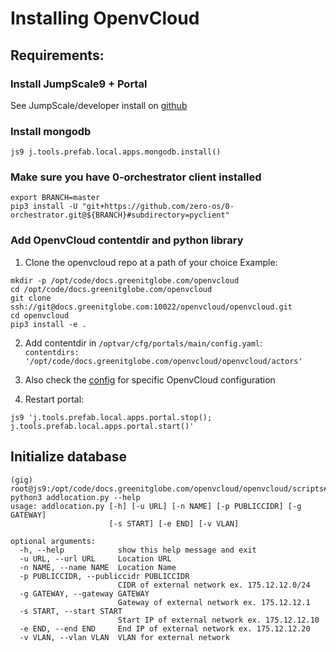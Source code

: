 # Installing OpenvCloud

## Requirements:

### Install JumpScale9 + Portal

See JumpScale/developer install on [github](https://github.com/Jumpscale/developer)

### Install mongodb

```
js9 j.tools.prefab.local.apps.mongodb.install()
```


### Make sure you have 0-orchestrator client installed

```
export BRANCH=master
pip3 install -U "git+https://github.com/zero-os/0-orchestrator.git@${BRANCH}#subdirectory=pyclient"
```

### Add OpenvCloud contentdir and python library

1. Clone the openvcloud repo at a path of your choice
Example:
```
mkdir -p /opt/code/docs.greenitglobe.com/openvcloud
cd /opt/code/docs.greenitglobe.com/openvcloud
git clone ssh://git@docs.greenitglobe.com:10022/openvcloud/openvcloud.git
cd openvcloud
pip3 install -e .
```

2. Add contentdir in `/optvar/cfg/portals/main/config.yaml`:  
`contentdirs:  '/opt/code/docs.greenitglobe.com/openvcloud/openvcloud/actors'`

3. Also check the [config](configuration.md) for specific OpenvCloud configuration

4. Restart portal:
```
js9 'j.tools.prefab.local.apps.portal.stop(); j.tools.prefab.local.apps.portal.start()'
```

## Initialize database

```
(gig) root@js9:/opt/code/docs.greenitglobe.com/openvcloud/openvcloud/scripts# python3 addlocation.py --help
usage: addlocation.py [-h] [-u URL] [-n NAME] [-p PUBLICCIDR] [-g GATEWAY]
                      [-s START] [-e END] [-v VLAN]

optional arguments:
  -h, --help            show this help message and exit
  -u URL, --url URL     Location URL
  -n NAME, --name NAME  Location Name
  -p PUBLICCIDR, --publiccidr PUBLICCIDR
                        CIDR of external network ex. 175.12.12.0/24
  -g GATEWAY, --gateway GATEWAY
                        Gateway of external network ex. 175.12.12.1
  -s START, --start START
                        Start IP of external network ex. 175.12.12.10
  -e END, --end END     End IP of external network ex. 175.12.12.20
  -v VLAN, --vlan VLAN  VLAN for external network
```
